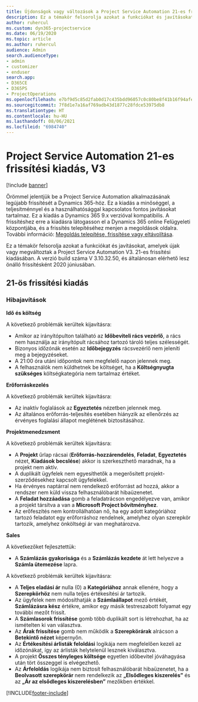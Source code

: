 ```yaml
---
title: Újdonságok vagy változások a Project Service Automation 21-es frissítési kiadásának V3 változatában
description: Ez a témakör felsorolja azokat a funkciókat és javításokat, amelyek elérhetők a Project Service Automation V3. 21-os frissítési kiadásában.
author: ruhercul
ms.custom: dyn365-projectservice
ms.date: 06/19/2020
ms.topic: article
ms.author: ruhercul
audience: Admin
search.audienceType:
- admin
- customizer
- enduser
search.app:
- D365CE
- D365PS
- ProjectOperations
ms.openlocfilehash: e7bf9d5c85d2fab0d17c435bdd96057c0c80be8f41b16f94afe6b1f554e7a9fe
ms.sourcegitcommit: 7f8d1e7a16af769adb43d1877c28fdce53975db8
ms.translationtype: HT
ms.contentlocale: hu-HU
ms.lasthandoff: 08/06/2021
ms.locfileid: "6984740"
---
```

# <a name="project-service-automation-update-release-21-v3"></a>Project Service Automation 21-es frissítési kiadás, V3

[!include [banner](../includes/psa-now-project-operations.md)]

Örömmel jelentjük be a Project Service Automation alkalmazásának legújabb frissítését a Dynamics 365-höz. Ez a kiadás a minőséggel, a teljesítménnyel és a használhatósággal kapcsolatos fontos javításokat tartalmaz. Ez a kiadás a Dynamics 365 9.x verzióval kompatibilis. A frissítéshez erre a kiadásra látogasson el a Dynamics 365 online Felügyeleti központjába, és a frissítés telepítéséhez menjen a megoldások oldalra. További információ: [Megoldás telepítése, frissítése vagy eltávolítása](/power-platform/admin/install-remove-preferred-solution).

Ez a témakör felsorolja azokat a funkciókat és javításokat, amelyek újak vagy megváltoztak a Project Service Automation V3. 21-es frissítési kiadásában. A verzió build száma V 3.10.32.50, és általánosan elérhető lesz önálló frissítésként 2020 júniusában.

## <a name="update-release-21"></a>21-ös frissítési kiadás

### <a name="bug-fixes"></a>Hibajavítások

**Idő és költség**

A következő problémák kerültek kijavításra:

- Amikor az irányítópulton található az **Időbeviteli rács vezérlő**, a rács nem használja az irányítópult rácsához tartozó tároló teljes szélességét.
- Bizonyos időzónák esetén az **Időbejegyzés** rácsvezérlő nem jeleníti meg a bejegyzéseket.
- A 21:00 óra utáni időpontok nem megfelelő napon jelennek meg.
- A felhasználók nem küldhetnek be költséget, ha a **Költségnyugta szükséges** költségkategória nem tartalmaz értéket.

**Erőforráskezelés**

A következő problémák kerültek kijavításra:

- Az inaktív foglalások az **Egyeztetés** nézetben jelennek meg.
- Az általános erőforrás-teljesítés esetében hiányzik az ellenőrzés az érvényes foglalási állapot meglétének biztosításához.

**Projektmenedzsment**

A következő problémák kerültek kijavításra:

- A **Projekt** űrlap rácsai (**Erőforrás-hozzárendelés**, **Feladat**, **Egyeztetés** nézet, **Kiadások becslése**) akkor is szerkeszthető maradnak, ha a projekt nem aktív.
- A duplikált ügyfelek nem egyesíthetők a megerősített projekt-szerződésekhez kapcsolt ügyfelekkel.
- Ha érvényes naptárral nem rendelkező erőforrást ad hozzá, akkor a rendszer nem küld vissza felhasználóbarát hibaüzenetet.
- A **Feladat hozzáadása** gomb a feladatrácson engedélyezve van, amikor a projekt társítva a van a **Microsoft Project bővítményhez**.
- Az erőfeszítés nem kontrollálhatóan nő, ha egy adott kategóriához tartozó feladatot egy erőforráshoz rendelnek, amelyhez olyan szerepkör tartozik, amelyhez önköltségi ár van meghatározva.

**Sales**

A következőket fejlesztettük:

- A **Számlázás gyakorisága** és a **Számlázás kezdete** át lett helyezve a **Számla ütemezése** lapra.

A következő problémák kerültek kijavításra:

- A **Teljes eladási ár** nulla (0) a **Kategóriához** annak ellenére, hogy a **Szerepkörhöz** nem nulla teljes értékesítési ár tartozik.
- Az ügyfelek nem módosíthatják a **Számlaállapot** mező értékét, **Számlázásra kész** értékre, amikor egy másik testreszabott folyamat egy további mezőt frissít.
- A **Számlasorok frissítése** gomb több duplikált sort is létrehozhat, ha az ismételten ki van választva.
- Az **Árak frissítése** gomb nem működik a **Szerepkörárak** alrácson a **Betekintő nézet** képernyőn.
- Az **Értékesítési árlisták feloldási** logikája nem megfelelően kezeli az időzónákat, így az árlisták helytelenül lesznek kiválasztva.
- A projekt **Összes tényleges költsége** egyetlen időbevitel jóváhagyása után tört összeggel is elvégezhető.
- Az **Árfeloldás** logikája nem biztosít felhasználóbarát hibaüzenetet, ha a **Beolvasott szerepkörár** nem rendelkezik az **„Elsődleges kiszerelés”** és az **„Ár az elsődleges kiszerelésben”** mezőkben értékkel.


[!INCLUDE[footer-include](../includes/footer-banner.md)]